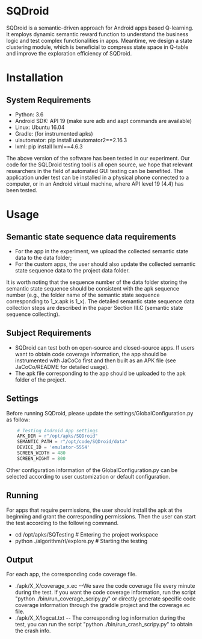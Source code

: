 # SQDroid
SQDroid is a semantic-driven approach for Android apps based Q-learning. It employs dynamic semantic reward function to understand the business logic and test complex functionalities in apps. Meantime, we design a state clustering module, which is beneficial to compress state space in Q-table and improve the exploration efficiency of SQDroid.
# Installation
## System Requirements
+ Python: 3.6<br>
+ Android SDK: API 19 (make sure adb and aapt commands are available)<br>
+ Linux: Ubuntu 16.04<br>
+ Gradle: (for instrumented apks)<br>
+ uiautomator: pip install uiautomator2==2.16.3<br>
+ lxml: pip install lxml==4.6.3<br>

The above version of the software has been tested in our experiment. Our code for the SQLDroid testing tool is all open source, we hope that relevant researchers in the field of automated GUI testing can be benefited. The application under test can be installed in a physical phone connected to a computer, or in an Android virtual machine, where API level 19 (4.4) has been tested. <br>

# Usage
## Semantic state sequence data requirements
+ For the app in the experiment, we upload the collected semantic state data to the data folder; 
+ For the custom apps, the user should also update the collected semantic state sequence data to the project data folder.

It is worth noting that the sequence number of the data folder storing the semantic state sequence should be consistent with the apk sequence number (e.g., the folder name of the semantic state sequence corresponding to 1_x.apk is 1_x). The detailed semantic state sequence data collection steps are described in the paper Section III.C (semantic state sequence collecting).
## Subject Requirements
+ SQDroid can test both on open-source and closed-source apps. If users want to obtain code coverage information, the app should be instrumented with JaCoCo first and then built as an APK file (see JaCoCo/README for detailed usage).
+ The apk file corresponding to the app should be uploaded to the apk folder of the project.
## Settings
Before running SQDroid, please update the settings/GlobalConfiguration.py as follow:<br>
```python
    # Testing Android App settings
    APK_DIR = r"/opt/apks/SQDroid"
    SEMANTIC_PATH = r"/opt/code/SQDroid/data"
    DEVICE_ID = 'emulator-5554'
    SCREEN_WIDTH = 480
    SCREEN_HIGHT = 800
```
Other configuration information of the GlobalConfiguration.py can be selected according to user customization or default configuration.
## Running
For apps that require permissions, the user should install the apk at the beginning and grant the corresponding permissions. Then the user can start the test according to the following command.
+ cd /opt/apks/SQTesting # Entering the project workspace
+ python ./algorithm/rl/explore.py # Starting the testing
## Output
For each app, the corresponding code coverage file.<br>
+ ./apk/X_X/coverage_x.ec --We save the code coverage file every minute during the test. If you want the code coverage information, run the script "python ./bin/run_coverage_scripy.py" or directly generate specific code coverage information through the graddle project and the coverage.ec file. 
+ ./apk/X_X/logcat.txt -- The corresponding log information during the test, you can run the script "python ./bin/run_crash_scripy.py" to obtain the crash info.
